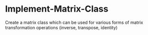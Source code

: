 # Implement-Matrix-Class
Create a matrix class which can be used for various forms of matrix transformation operations (inverse, transpose, identity)
